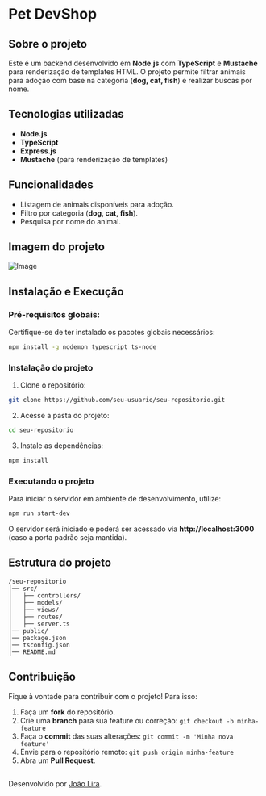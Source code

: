 # Pet DevShop

## Sobre o projeto
Este é um backend desenvolvido em **Node.js** com **TypeScript** e **Mustache** para renderização de templates HTML. O projeto permite filtrar animais para adoção com base na categoria (**dog, cat, fish**) e realizar buscas por nome.

## Tecnologias utilizadas
- **Node.js**
- **TypeScript**
- **Express.js**
- **Mustache** (para renderização de templates)

## Funcionalidades
- Listagem de animais disponíveis para adoção.
- Filtro por categoria (**dog, cat, fish**).
- Pesquisa por nome do animal.

## Imagem do projeto
![Image](https://github.com/user-attachments/assets/89e736e2-9ae0-41ce-964b-2bbf8ac5eadc)

## Instalação e Execução
### Pré-requisitos globais:
Certifique-se de ter instalado os pacotes globais necessários:
```sh
npm install -g nodemon typescript ts-node
```

### Instalação do projeto
1. Clone o repositório:
```sh
git clone https://github.com/seu-usuario/seu-repositorio.git
```
2. Acesse a pasta do projeto:
```sh
cd seu-repositorio
```
3. Instale as dependências:
```sh
npm install
```

### Executando o projeto
Para iniciar o servidor em ambiente de desenvolvimento, utilize:
```sh
npm run start-dev
```

O servidor será iniciado e poderá ser acessado via **http://localhost:3000** (caso a porta padrão seja mantida).

## Estrutura do projeto
```
/seu-repositorio
│── src/
│   ├── controllers/
│   ├── models/
│   ├── views/
│   ├── routes/
│   ├── server.ts
│── public/
│── package.json
│── tsconfig.json
│── README.md
```

## Contribuição
Fique à vontade para contribuir com o projeto! Para isso:
1. Faça um **fork** do repositório.
2. Crie uma **branch** para sua feature ou correção: `git checkout -b minha-feature`
3. Faça o **commit** das suas alterações: `git commit -m 'Minha nova feature'`
4. Envie para o repositório remoto: `git push origin minha-feature`
5. Abra um **Pull Request**.

##
Desenvolvido por [João Lira](https://github.com/joaolira-dev).

